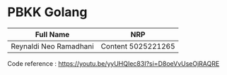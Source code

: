 # PBKK Golang

| Full Name              | NRP                |
| ---------------------- | ------------------ |
| Reynaldi Neo Ramadhani | Content 5025221265 |

Code reference : https://youtu.be/yyUHQIec83I?si=D8oeVvUseOjRAQRE
